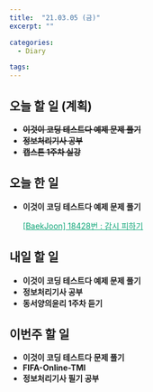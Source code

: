 ```yaml
---
title:  "21.03.05 (금)"
excerpt: ""

categories:
  - Diary

tags:
---
```


## 오늘 할 일 (계획)

- ~~**이것이 코딩 테스트다 예제 문제 풀기**~~
- ~~**정보처리기사 공부**~~
- ~~**캡스톤 1주차 실강**~~


## 오늘 한 일

- **이것이 코딩 테스트다 예제 문제 풀기**

  <a href="https://nam-ki-bok.github.io/baekjoon/Baek_18428/" style="color:#0FA678" target="_blank">[BaekJoon] 18428번 : 감시 피하기</a>

##  내일 할 일

- **이것이 코딩 테스트다 예제 문제 풀기**
- **정보처리기사 공부**
- **동서양의윤리 1주차 듣기**

## 이번주 할 일

- **이것이 코딩 테스트다 문제 풀기**
- **FIFA-Online-TMI**
- **정보처리기사 필기 공부**

<br>

​	